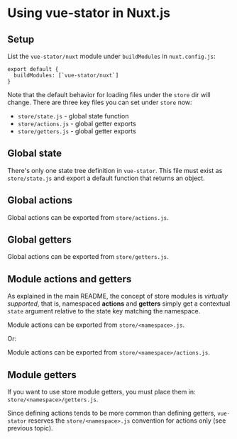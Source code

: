 
# Using vue-stator in Nuxt.js

## Setup

List the `vue-stator/nuxt` module under `buildModules` in `nuxt.config.js`:

```
export default {
  buildModules: [`vue-stator/nuxt`]
}
```

Note that the default behavior for loading files under the `store` dir will
change. There are three key files you can set under `store` now:

- `store/state.js` - global state function
- `store/actions.js` - global getter exports
- `store/getters.js` - global getter exports

## Global state

There's only one state tree definition in `vue-stator`. This file must exist as
`store/state.js` and export a default function that returns an object.

## Global actions

Global actions can be exported from `store/actions.js`.

## Global getters

Global actions can be exported from `store/getters.js`.

## Module actions and getters

As explained in the main README, the concept of store modules is _virtually
supported_, that is, namespaced **actions** and **getters** simply get a 
contextual `state` argument relative to the state key matching the namespace.

Module actions can be exported from `store/<namespace>.js`.

Or:

Module actions can be exported from `store/<namespace>/actions.js`.

## Module getters

If you want to use store module getters, you must place them in: `store/<namespace>/getters.js`.

Since defining actions tends to be more common than defining getters, `vue-stator` reserves the `store/<namespace>.js` convention for actions only (see previous topic).
